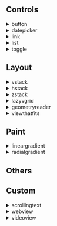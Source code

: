 ## Controls
<details markdown="block">
<summary>button</summary><br>

**Button** is a user interface component that triggers an action when tapped by the user. It can display text, an icon, or both, and it's highly customizable.
In SwiftUI, a Button is a user interface control that performs an action when tapped by the user. It can contain text, an image, or both, and you can customize its appearance and behavior.

***Parameters:***

`action`  is the action executed when the button is tapped. For more details see [Actions](./Actions.md)

`role` (optional)  is used to semantically indicate the purpose of a button, such as whether it performs a destructive action or is a cancel button. This semantic information can be used by the system to adjust the button's appearance accordingly and to provide appropriate accessibility features.
* `none` Default button behaviour
* `destructive` Indicates that the action performed by the button is irreversible or could lead to data loss. This role is used to warn users about the potential consequences of their action. The system may also use this semantic information to style the button accordingly, often with a red color, to signal its destructive nature to the user.
* `cancel` Indicates that the action performed by the button will dismiss a view or cancel the current operation without making any changes. This role is particularly useful in dialogues or modal views where you have actions like "Cancel" or "Dismiss" that allow the user to opt-out of a process without proceeding further. The system may use this semantic information to style the button appropriately or to handle the button action in a way that's consistent with cancel operations across the OS.

> **Note:** If you don't specify any `role`, default value is `none`

## Examples

*Confirmation dialog with positive, destructive and cancel buttons*

```xml
<body>
  <vstack confirmationDialog="isPresented:myConfirmationDialog" onAppear="presentConfirmationDialog:isPresented:myConfirmationDialog"/>
    
  <alert id="myConfirmationDialog" alertTitle="Confirmation Dialog" alertMessage="Can you see positive, destructive and cancel buttons?">
    <button role="">Positive</button>
    <button role="destructive">Destructive</button>
    <button role="cancel">Cancel</button>
  </alert>
</body>
```

<img src="https://shaffex.com/MagicUiDemo/Help/GitHubAssets/button-0.png" alt="KOKOCE ALT" width="250"/>

---
*123*

```xml
<body>
    <button>Press Me 2</button>
</body>
```

<img src="https://shaffex.com/MagicUiDemo/Help/GitHubAssets/button-1.png" alt="KOKOCE ALT" width="250"/>

---
*Button with custom view*

```xml
<body>
	<vstack>
	<button>
		<vstack padding="" background="red" clipShape="capsule" foregroundColor="white">
			<image systemName="plus" font="largeTitle"/>
			<text>My custom button</text>
		</vstack>
	</button>
	
	<button  padding="" background="red" clipShape="circle">
		<vstack foregroundColor="white">
			<image systemName="plus" font="largeTitle"/>
		</vstack>
	</button>
	</vstack>
</body>
```

<img src="https://shaffex.com/MagicUiDemo/Help/GitHubAssets/button-2.png" alt="KOKOCE ALT" width="250"/>

---
*Button with role*

```xml
<body>
	<vstack alert="isPresented:myAlert" onAppear="presentAlert:isPresented:myAlert">
	<button>Default Button</button>
	<button role="destructive">destructive Button</button>
    <button role="cancel">cancel Button</button>
    <text>Note: cancel role is in bold in alerts etc</text>
    </vstack>
    
    <alert id="myAlert" alertTitle="Warning" alertMessage="Do you want to delete all files?">
    <button role="destructive">Destructive</button>
    <button role="cancel">Cancel</button>
    </alert>
</body>
```

<img src="https://shaffex.com/MagicUiDemo/Help/GitHubAssets/button-3.png" alt="KOKOCE ALT" width="250"/>

---
*Alert with cancel and destructive buttons*

```xml
<body>
	<emptyview alert="isPresented:myAlert" onAppear="presentAlert:isPresented:myAlert">
	</emptyview>
    
    <alert id="myAlert" alertTitle="Warning" alertMessage="Do you want to delete all files?">
    <button role="destructive">Destructive</button>
    <button role="cancel">Cancel</button>
    </alert>
</body>
```

<img src="https://shaffex.com/MagicUiDemo/Help/GitHubAssets/button-4.png" alt="KOKOCE ALT" width="250"/>

---
*Button with buttonStyle*

```xml
<body>
	<vstack>
	<button>Default Button</button>
	<button buttonStyle="plain">plain Button</button>
    <button buttonStyle="bordered">bordered Button</button>
    <button buttonStyle="borderless">borderless Button</button>
    <button buttonStyle="borderedProminent">borderedProminent Button</button>
    </vstack>
</body>
```

<img src="https://shaffex.com/MagicUiDemo/Help/GitHubAssets/button-5.png" alt="KOKOCE ALT" width="250"/>

---

</details>
<details markdown="block">
<summary>datepicker</summary><br>

datepicker is a container that stacks its children vertically.



```xml
<body>
    <form>
    	<datepicker key="myDate" value="20240822T173000Z">Select date</datepicker>
    	<datepicker key="myDatemiw" value="19770822T102030Z">Select date2</datepicker>
    </form>
</body>
```

<img src="https://shaffex.com/MagicUiDemo/Help/GitHubAssets/datepicker-0.png" alt="KOKOCE ALT" width="250"/>

---

</details>
<details markdown="block">
<summary>link</summary><br>

link is a view that creates a navigation link to a URL that you provide. It allows you to open web URLs or deep links into other apps from your SwiftUI app. When a user taps on a Link, the system opens the URL in the appropriate app. For web URLs, this typically means opening the URL in the default web browser.



```xml
<body>
    <link url="https://shaffex.github.io">Open URL</link>
</body>
```

<img src="https://shaffex.com/MagicUiDemo/Help/GitHubAssets/link-0.png" alt="KOKOCE ALT" width="250"/>

---

</details>
<details markdown="block">
<summary>list</summary><br>

**List** is a container that presents rows of data arranged in a single column, similar to UITableView in UIKit but with a more declarative and simpler syntax. It's commonly used for displaying a collection of items in a structured format and supports features like selection, deletion, and reordering of items if needed.

***Parameters:***

`listStyle` (optional) This parameter determines the horizontal alignment of the views within the VStack. It's of type HorizontalAlignment and can take the following values:
* `automatic` The standard or default list style that automatically adapts to the current platform or theme.
* `plain` A simple, plain style that does not show separators between rows by default and does not indent rows.
* `grouped` This style groups items in sections, similar to the grouped style in UIKit's UITableView. It's often used with a Section view to create distinct groups of items.
* `inset` Provides an inset appearance to the list, with margins on the sides, giving it a card-like feel.
* `insetGrouped` Combines the inset style with grouped sections, offering a modern look with background and spacing around grouped items.
* `sidebar` Optimized for use in sidebars, particularly in macOS or iPadOS apps, where the list acts as a navigation pane.

> **Default value:** `automatic`



```xml
<body>
  <list>
    <text>Item 1</text>
    <text>Item 2</text>
    <text>Item 3</text>
    <text>Item 4</text>
    <text>Item 5</text>
  </list>
</body>
```

<img src="https://shaffex.com/MagicUiDemo/Help/GitHubAssets/list-0.png" alt="KOKOCE ALT" width="250"/>

---
*grouped List*

```xml
<body>
  <list listStyle="grouped">
    <text>Item 1</text>
    <text>Item 2</text>
    <text>Item 3</text>
    <text>Item 4</text>
    <text>Item 5</text>
  </list>
</body>
```

<img src="https://shaffex.com/MagicUiDemo/Help/GitHubAssets/list-1.png" alt="KOKOCE ALT" width="250"/>

---
*insetGrouped List*

```xml
<body>
  <list listStyle="insetGrouped">
    <text>Item 1</text>
    <text>Item 2</text>
    <text>Item 3</text>
    <text>Item 4</text>
    <text>Item 5</text>
  </list>
</body>
```

<img src="https://shaffex.com/MagicUiDemo/Help/GitHubAssets/list-2.png" alt="KOKOCE ALT" width="250"/>

---

</details>
<details markdown="block">
<summary>toggle</summary><br>

In SwiftUI, a Toggle is a control that allows users to toggle between a true or false state. It is visually represented as a switch that users can tap or swipe to change its state. The Toggle view takes a binding to a Boolean value, which it updates according to the user's interaction. It also requires a label, which is typically used to describe the purpose of the toggle.

*My Toggle*

```xml
<body>
  <form>
    <toggle key="myToggle" value="true">My Toggle2</toggle>
    <toggle key="myToggle2" value="false">My Toggle2</toggle>
   </form>
</body>
```

<img src="https://shaffex.com/MagicUiDemo/Help/GitHubAssets/toggle-0.png" alt="KOKOCE ALT" width="250"/>

---

</details>

## Layout
<details markdown="block">
<summary>vstack</summary><br>

**VStackKOKOCE** is a view that arranges its children in a vertical line. The alignment parameter determines how the views are aligned horizontally.

> **Note:** Moja poznamka

***Parameters:***

`alignment` (optional) This parameter determines the horizontal alignment of the views within the VStack. It's of type HorizontalAlignment and can take the following values:
* `leading` Aligns the views along the leading edge, which is the left edge in left-to-right languages like English.
* `center` Aligns the views along the center.
* `trailing` Aligns the views along the trailing edge, which is the right edge in left-to-right languages.



> **Default value:** center

`spacing` (optional) This parameter determines the vertical spacing between the views.
> **Default value:** System default spacing

## Examples

*Example 1: How to pickup a Noob*

```xml
<body>
    <foreach repeatCount="8">
    <hstack>
        <rectangle foregroundColor="red"/>
        <rectangle foregroundColor="orange"/>
        <rectangle foregroundColor="red"/>
    </hstack>
    </foreach>
</body>
```

<img src="https://shaffex.com/MagicUiDemo/Help/GitHubAssets/vstack-0.png" alt="KOKOCE ALT" width="250"/>

---


```xml
<body>
    <vstack>
        <circle foregroundColor="red"/>
        <circle foregroundColor="green"/>
        <circle foregroundColor="blue"/>
    </vstack>
</body>
```

<img src="https://shaffex.com/MagicUiDemo/Help/GitHubAssets/vstack-1.png" alt="KOKOCE ALT" width="250"/>

---


```xml
<body>
  <vstack>
      <rectangle foregroundColor="red"/>
      <rectangle foregroundColor="green"/>
      <rectangle foregroundColor="blue"/>
  </vstack>
</body>
```

<img src="https://shaffex.com/MagicUiDemo/Help/GitHubAssets/vstack-2.png" alt="KOKOCE ALT" width="250"/>

---
*Toto je priklad 4*

```xml
<body>
  <hstack>
      <rectangle foregroundColor="yellow"/>
      <vstack>
          <rectangle foregroundColor="red"/>
          <rectangle foregroundColor="green"/>
          <rectangle foregroundColor="blue"/>
      </vstack>
      <rectangle foregroundColor="yellow"/>
  </hstack>
</body>
```

<img src="https://shaffex.com/MagicUiDemo/Help/GitHubAssets/vstack-3.png" alt="KOKOCE ALT" width="250"/>

---

</details>
<details markdown="block">
<summary>hstack</summary><br>

HStack is a container that stacks its children vertically.

## Examples

*Hstack example*

```xml
<body>
    <hstack>
        <circle foregroundColor="red"/>
        <circle foregroundColor="green"/>
        <circle foregroundColor="blue"/>        
    </hstack>
</body>
```

<img src="https://shaffex.com/MagicUiDemo/Help/GitHubAssets/hstack-0.png" alt="KOKOCE ALT" width="250"/>

---


```xml
<body>
  <hstack>
      <rectangle foregroundColor="red"/>
      <rectangle foregroundColor="green"/>
      <rectangle foregroundColor="blue"/>
  </hstack>
</body>
```

<img src="https://shaffex.com/MagicUiDemo/Help/GitHubAssets/hstack-1.png" alt="KOKOCE ALT" width="250"/>

---


```xml
<body>
  <vstack>
      <rectangle foregroundColor="red"/>
      <rectangle foregroundColor="green"/>
      <rectangle foregroundColor="blue"/>
  </vstack>
</body>
```

<img src="https://shaffex.com/MagicUiDemo/Help/GitHubAssets/hstack-2.png" alt="KOKOCE ALT" width="250"/>

---

</details>
<details markdown="block">
<summary>zstack</summary><br>

ZStack is a container that overlays its children, aligning them in both axes.


</details>
<details markdown="block">
<summary>lazyvgrid</summary><br>

**LazyVGrid** is a view that arranges its children in a grid with flexible vertical rows. The alignment and spacing parameters determine how the views are aligned and spaced.

***Parameters:***

`alignment` (optional) This parameter determines the horizontal alignment of the views within the LazyVGrid. It's of type HorizontalAlignment and can take the following values:
* `leading` Aligns the views along the leading edge, which is the left edge in left-to-right languages like English.
* `center` Aligns the views along the center.
* `trailing` Aligns the views along the trailing edge, which is the right edge in left-to-right languages.
> **Default value:** center

`spacing` (optional) This parameter determines the vertical spacing between the rows in the grid.
> **Default value:** System default spacing

`columns` (optional) This parameter determines the grid structure. It's an array of GridItem objects that describe the layout of the grid's columns.

`gridItems` (optional) This parameter determines the grid structure. It's an array of GridItem objects that describe the layout of the grid's columns.
* `adaptive` text `minimum` `maximum` `spacing` `alignment`
* `flexible` text
* `fixed` text


> **Note:** You need to specify columns or gridItems


</details>
<details markdown="block">
<summary>geometryreader</summary><br>

ZStack is a container that overlays its children, aligning them in both axes.


</details>
<details markdown="block">
<summary>viewthatfits</summary><br>

ZStack is a container that overlays its children, aligning them in both axes.


</details>

## Paint
<details markdown="block">
<summary>lineargradient</summary><br>

ZStack is a container that overlays its children, aligning them in both axes.



```xml
<body>
    <lineargradient gradient="colors:[red,green,blue];startPoint:0.0,0.5;endPoint:1.0,0.5">
    </lineargradient>
</body>
```

<img src="https://shaffex.com/MagicUiDemo/Help/GitHubAssets/lineargradient-0.png" alt="KOKOCE ALT" width="250"/>

---

</details>
<details markdown="block">
<summary>radialgradient</summary><br>

ZStack is a container that overlays its children, aligning them in both axes.



```xml
<body>
    <radialgradient gradient="colors:[red,green,blue];center:0.5,0.5;startRadius:50;endRadius:200">
    </radialgradient>
</body>
```

<img src="https://shaffex.com/MagicUiDemo/Help/GitHubAssets/radialgradient-0.png" alt="KOKOCE ALT" width="250"/>

---

</details>

## Others

## Custom
<details markdown="block">
<summary>scrollingtext</summary><br>

ZStack is a container that overlays its children, aligning them in both axes.


</details>
<details markdown="block">
<summary>webview</summary><br>

ZStack is a container that overlays its children, aligning them in both axes.


</details>
<details markdown="block">
<summary>videoview</summary><br>

ZStack is a container that overlays its children, aligning them in both axes.


</details>

